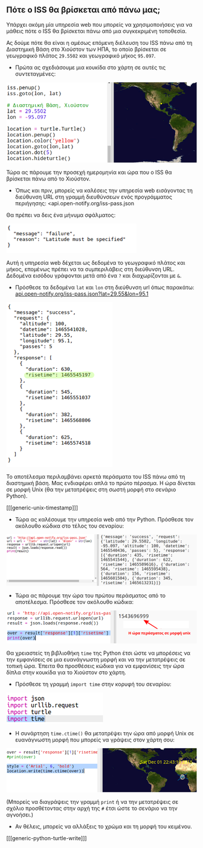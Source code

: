 ## Πότε o ISS θα βρίσκεται από πάνω μας;

Υπάρχει ακόμη μία υπηρεσία web που μπορείς να χρησιμοποιήσεις για να μάθεις πότε ο ISS θα βρίσκεται πάνω από μια συγκεκριμένη τοποθεσία.

Ας δούμε πότε θα είναι η αμέσως επόμενη διέλευση του ISS πάνω από τη Διαστημική Βάση στο Χιούστον των ΗΠΑ, το οποίο βρίσκεται σε γεωγραφικό πλάτος `29.5502` και γεωγραφικό μήκος `95.097`.

+ Πρώτα ας σχεδιάσουμε μια κουκίδα στο χάρτη σε αυτές τις συντεταγμένες:

![screenshot](images/iss-houston.png)

Τώρα ας πάρουμε την προσεχή ημερομηνία και ώρα που o ISS θα βρίσκεται πάνω από το Χιούστον.

+ Όπως και πριν, μπορείς να καλέσεις την υπηρεσία web εισάγοντας τη διεύθυνση URL στη γραμμή διευθύνσεων ενός προγράμματος περιήγησης: <api.open-notify.org/iss-pass.json</a>

Θα πρέπει να δεις ένα μήνυμα σφάλματος:

![screenshot](images/iss-pass-error.png)

Αυτή η υπηρεσία web δέχεται ως δεδομένα το γεωγραφικό πλάτος και μήκος, επομένως πρέπει να τα συμπεριλάβεις στη διεύθυνση URL. Δεδομένα εισόδου γράφονται μετά από ένα `?` και διαχωρίζονται με `&`.

+ Πρόσθεσε τα δεδομένα `lat` και `lon` στη διεύθυνση url όπως παρακάτω: <a href="http://api.open-notify.org/iss-pass.json?lat=29.55&lon=95.1" target="_blank">api.open-notify.org/iss-pass.json?lat=29.55&lon=95.1</a>

![screenshot](images/iss-passtimes.png)

Το αποτέλεσμα περιλαμβάνει αρκετά περάσματα του ISS πάνω από τη διαστημική βάση. Μας ενδιαφέρει απλά το πρώτο πέρασμα. Η ώρα δίνεται σε μορφή Unix (θα την μετατρέψεις στη σωστή μορφή στο σενάριο Python).

[[[generic-unix-timestamp]]]

+ Τώρα ας καλέσουμε την υπηρεσία web από την Python. Πρόσθεσε τον ακόλουθο κώδικα στο τέλος του σεναρίου:

![screenshot](images/iss-passover.png)

+ Τώρα ας πάρουμε την ώρα του πρώτου περάσματος από το αποτέλεσμα. Πρόσθεσε τον ακόλουθο κώδικα:

![screenshot](images/iss-print-pass.png)

Θα χρειαστείς τη βιβλιοθήκη `time` της Python έτσι ώστε να μπορέσεις να την εμφανίσεις σε μια ευανάγνωστη μορφή και να την μετατρέψεις σε τοπική ώρα. Έπειτα θα προσθέσεις κώδικα για να εμφανίσεις την ώρα δίπλα στην κουκίδα για το Χιούστον στο χάρτη.

+ Πρόσθεσε τη γραμμή `import time` στην κορυφή του σεναρίου:

![screenshot](images/iss-time.png)

+ Η συνάρτηση `time.ctime()` θα μετατρέψει την ώρα από μορφή Unix σε ευανάγνωστη μορφή που μπορείς να γράψεις στον χάρτη σου:

![screenshot](images/iss-pass-write.png)

(Μπορείς να διαγράψεις την γραμμή `print` ή να την μετατρέψεις σε σχόλιο προσθέτοντας στην αρχή της `#` έτσι ώστε το σενάριο να την αγνοήσει.)

+ Αν θέλεις, μπορείς να αλλάξεις το χρώμα και τη μορφή του κειμένου. 

[[[generic-python-turtle-write]]]